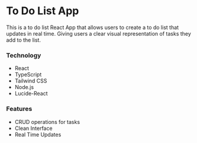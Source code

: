 # To Do List App

This is a to do list React App that allows users to create a to do list that updates in real time. Giving users a clear visual representation of tasks they add to the list.

### Technology
- React
- TypeScript
- Tailwind CSS
- Node.js
- Lucide-React

### Features
- CRUD operations for tasks
- Clean Interface
- Real Time Updates
